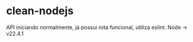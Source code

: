 # clean-nodejs
API iniciando normalmente, já possui rota funcional, utiliza eslint.
Node -> v22.4.1

